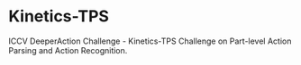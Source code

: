 # Kinetics-TPS
ICCV DeeperAction Challenge - Kinetics-TPS Challenge on Part-level Action Parsing and Action Recognition.

